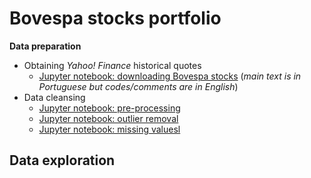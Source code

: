 # Bovespa stocks portfolio


**Data preparation**
 - Obtaining *Yahoo! Finance* historical quotes
   - [Jupyter notebook: downloading Bovespa stocks](./bovespa_stocks_download.ipynb) (*main text is in Portuguese but codes/comments are in English*)
 - Data cleansing
   - [Jupyter notebook: pre-processing](./bovespa_stocks_download.ipynb)
   - [Jupyter notebook: outlier removal](./bovespa_stocks_)
   - [Jupyter notebook: missing valuesl](./bovespa_stocks_)

## Data exploration












